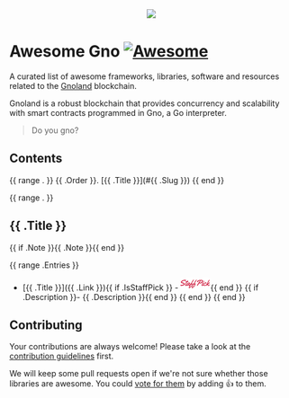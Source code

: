 <div align="center">
	<img src="./banner.png" />
</div>

# Awesome Gno [![Awesome](https://cdn.rawgit.com/sindresorhus/awesome/d7305f38d29fed78fa85652e3a63e154dd8e8829/media/badge.svg)](https://github.com/sindresorhus/awesome)

A curated list of awesome frameworks, libraries, software and resources related to the <a href='https://gno.land'>Gnoland</a> blockchain.

Gnoland is a robust blockchain that provides concurrency and scalability with smart contracts programmed in Gno, a Go interpreter.

> Do you gno?

## Contents

{{ range . }}
{{ .Order }}. [{{ .Title }}](#{{ .Slug }})
{{ end }}

{{ range . }}

## {{ .Title }}

{{ if .Note }}{{ .Note }}{{ end }}

{{ range .Entries }}

- [{{ .Title }}]({{ .Link }}){{ if .IsStaffPick }} - ![staffpick](./staffpick.png){{ end }} {{ if .Description }}- {{ .Description }}{{ end }}
{{ end }}
{{ end }}

## Contributing

Your contributions are always welcome! Please take a look at the [contribution guidelines](https://github.com/gnolang/awesome-gno/blob/master/CONTRIBUTING.md) first.

We will keep some pull requests open if we're not sure whether those libraries are awesome. You could [vote for them](https://github.com/gnolang/awesome-gno/pulls) by adding :+1: to them.
